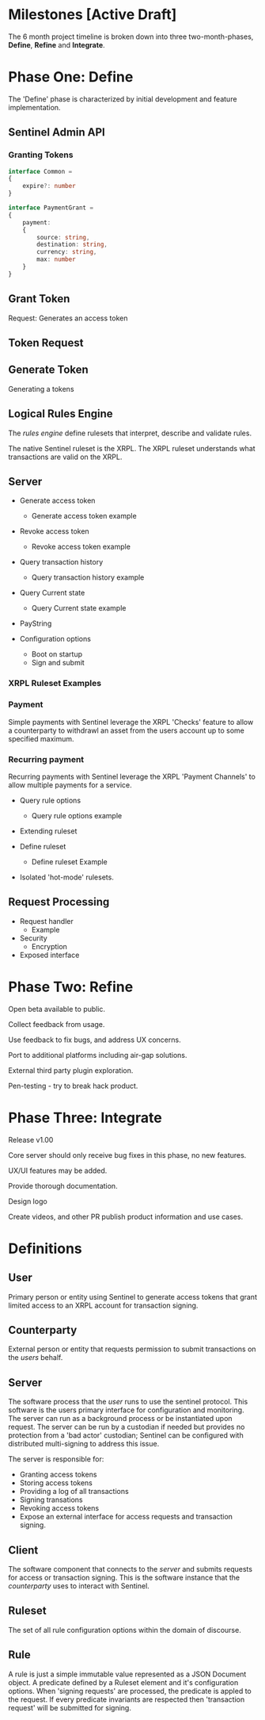 # **Milestones** [Active Draft]

The 6 month project timeline is broken down into three two-month-phases, **Define**, **Refine** and **Integrate**.

#	Phase One: Define
The 'Define' phase is characterized by initial development and feature implementation.

##	Sentinel Admin API

###	Granting Tokens

```ts
interface Common =
{
	expire?: number
}
```

```ts
interface PaymentGrant =
{
	payment:
	{
		source: string,
		destination: string,
		currency: string,
		max: number
	}
}

```

## Grant Token
Request:
Generates an access token






##	Token Request


## Generate Token
Generating a tokens





## Logical Rules Engine
The *rules engine* define rulesets that interpret, describe and validate rules.

The native Sentinel ruleset is the XRPL.
The XRPL ruleset understands what transactions are valid on the XRPL.


## Server

*	Generate access token
	* Generate access token example
*	Revoke access token
	* Revoke access token example
*	Query transaction history
	* Query transaction history example
*	Query Current state
	* Query Current state example
*	PayString

*	Configuration options
	*	Boot on startup
	*	Sign and submit



###	XRPL Ruleset Examples

###	Payment
Simple payments with Sentinel leverage the XRPL 'Checks' feature to allow a counterparty to withdrawl an asset from the users account up to some specified maximum.


###	Recurring payment
Recurring payments with Sentinel leverage the XRPL 'Payment Channels' to allow multiple payments for a service.


*	Query rule options
	*	Query rule options example
*	Extending ruleset
*	Define ruleset
	* Define ruleset Example

* Isolated 'hot-mode' rulesets.

##  Request Processing

*	Request handler
	* Example
*	Security
	*	Encryption
*	Exposed interface


# 	Phase Two: Refine

Open beta available to public.

Collect feedback from usage.

Use feedback to fix bugs, and address UX concerns.

Port to additional platforms including air-gap solutions.

External third party plugin exploration.

Pen-testing - try to break hack product.


#	Phase Three: Integrate

Release v1.00

Core server should only receive bug fixes in this phase, no new features.

UX/UI features may be added.

Provide thorough documentation.

Design logo

Create videos, and other PR publish product information and use cases.



# Definitions

## User
Primary person or entity using Sentinel to generate access tokens that grant limited access to an XRPL account for transaction signing.

## Counterparty
External person or entity that requests permission to submit transactions on the *users* behalf.

## Server
The software process that the *user* runs to use the sentinel protocol. This software is the users primary interface for configuration and monitoring. The server can run as a background process or be instantiated upon request. The server can be run by a custodian if needed but provides no protection from a 'bad actor' custodian; Sentinel can be configured with distributed multi-signing to address this issue.

The server is responsible for:
* Granting access tokens
* Storing access tokens
* Providing a log of all transactions
* Signing transations
*	Revoking access tokens
*	Expose an external interface for access requests and transaction signing.

##	Client
The software component that connects to the *server* and submits requests for access or transaction signing. This is the software instance that the *counterparty* uses to interact with Sentinel.

##	Ruleset
The set of all rule configuration options within the domain of discourse.

## Rule
A rule is just a simple immutable value represented as a JSON Document object.
A predicate defined by a Ruleset element and it's configuration options.
When 'signing requests' are processed, the predicate is appled to the request.
If every predicate invariants are respected then 'transaction request' will be submitted for signing.
